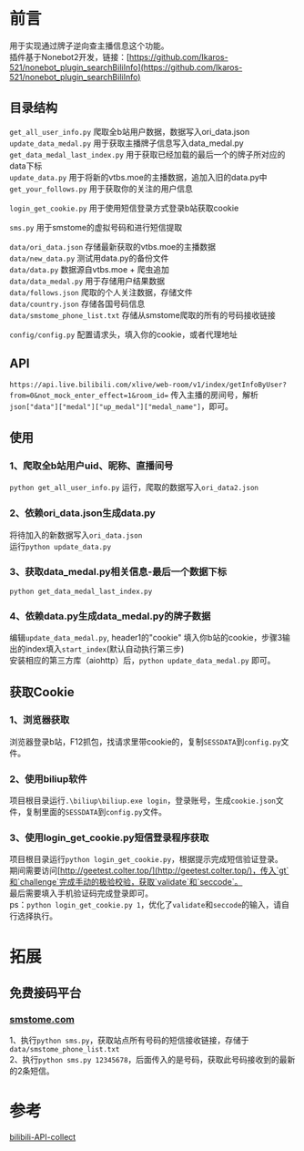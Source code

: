 # 前言
用于实现通过牌子逆向查主播信息这个功能。  
插件基于Nonebot2开发，链接：[https://github.com/Ikaros-521/nonebot_plugin_searchBiliInfo](https://github.com/Ikaros-521/nonebot_plugin_searchBiliInfo)  

## 目录结构

`get_all_user_info.py` 爬取全b站用户数据，数据写入ori_data.json  
`update_data_medal.py` 用于获取主播牌子信息写入data_medal.py  
`get_data_medal_last_index.py` 用于获取已经加载的最后一个的牌子所对应的data下标  
`update_data.py` 用于将新的vtbs.moe的主播数据，追加入旧的data.py中  
`get_your_follows.py` 用于获取你的关注的用户信息  

`login_get_cookie.py` 用于使用短信登录方式登录b站获取cookie  

`sms.py` 用于smstome的虚拟号码和进行短信提取  

`data/ori_data.json` 存储最新获取的vtbs.moe的主播数据  
`data/new_data.py` 测试用data.py的备份文件  
`data/data.py` 数据源自vtbs.moe + 爬虫追加  
`data/data_medal.py` 用于存储用户结果数据  
`data/follows.json` 爬取的个人关注数据，存储文件  
`data/country.json` 存储各国号码信息  
`data/smstome_phone_list.txt` 存储从smstome爬取的所有的号码接收链接  

`config/config.py` 配置请求头，填入你的cookie，或者代理地址  


## API

`https://api.live.bilibili.com/xlive/web-room/v1/index/getInfoByUser?from=0&not_mock_enter_effect=1&room_id=` 传入主播的房间号，解析`json["data"]["medal"]["up_medal"]["medal_name"]`，即可。  


## 使用
  
### 1、爬取全b站用户uid、昵称、直播间号
`python get_all_user_info.py` 运行，爬取的数据写入`ori_data2.json`  

### 2、依赖ori_data.json生成data.py
将待加入的新数据写入`ori_data.json`  
运行`python update_data.py`  

### 3、获取data_medal.py相关信息-最后一个数据下标
`python get_data_medal_last_index.py` 

### 4、依赖data.py生成data_medal.py的牌子数据
编辑`update_data_medal.py`, header1的"cookie" 填入你b站的cookie，步骤3输出的index填入`start_index`(默认自动执行第三步)  
安装相应的第三方库（aiohttp）后，`python update_data_medal.py` 即可。  

## 获取Cookie

### 1、浏览器获取
浏览器登录b站，F12抓包，找请求里带cookie的，复制`SESSDATA`到`config.py`文件。  

### 2、使用biliup软件
项目根目录运行`.\biliup\biliup.exe login`，登录账号，生成`cookie.json`文件，复制里面的`SESSDATA`到`config.py`文件。  

### 3、使用login_get_cookie.py短信登录程序获取
项目根目录运行`python login_get_cookie.py`，根据提示完成短信验证登录。  
期间需要访问[http://geetest.colter.top/](http://geetest.colter.top/)，传入`gt`和`challenge`完成手动的极验校验，获取`validate`和`seccode`。  
最后需要填入手机验证码完成登录即可。  
ps：`python login_get_cookie.py 1`，优化了`validate`和`seccode`的输入，请自行选择执行。  

# 拓展

## 免费接码平台

### [smstome.com](https://smstome.com) 
1、执行`python sms.py`，获取站点所有号码的短信接收链接，存储于`data/smstome_phone_list.txt`  
2、执行`python sms.py 12345678`，后面传入的是号码，获取此号码接收到的最新的2条短信。  

# 参考
[bilibili-API-collect](https://github.com/SocialSisterYi/bilibili-API-collect)  